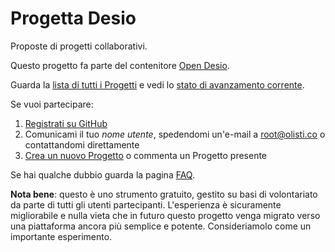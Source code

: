 # Progetta Desio

Proposte di progetti collaborativi.

Questo progetto fa parte del contenitore [Open Desio](http://open.desio.org).

Guarda la [lista di tutti i Progetti](https://github.com/open-comune/progetta-desio/issues) e vedi lo [stato di avanzamento corrente](https://github.com/open-comune/progetta-desio/projects/1).

Se vuoi partecipare:

1. [Registrati su GitHub](https://github.com/join)
2. Comunicami il tuo *nome utente*, spedendomi un'e-mail a [root@olisti.co](mailto:root@olisti.co) o contattandomi direttamente
3. [Crea un nuovo Progetto](https://github.com/open-comune/progetta-desio/issues/new) o commenta un Progetto presente

Se hai qualche dubbio guarda la pagina [FAQ](FAQ.md).

**Nota bene**: questo è uno strumento gratuito, gestito su basi di volontariato da parte di tutti gli utenti partecipanti. L'esperienza è sicuramente migliorabile e nulla vieta che in futuro questo progetto venga migrato verso una piattaforma ancora più semplice e potente. Consideriamolo come un importante esperimento.
